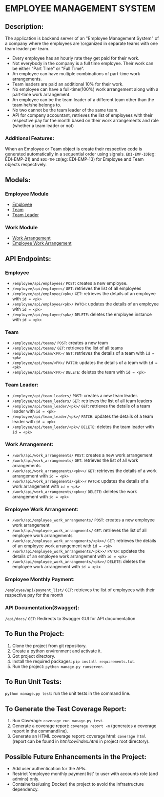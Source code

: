 # EMPLOYEE MANAGEMENT SYSTEM

## Description:

The application is backend server of an "Employee Management System" of a company where the employees are \organized in
separate teams with one team leader per team.

- Every employee has an hourly rate they get paid for their work.
- Not everybody in the company is a full time employee. Their work can be either "Part Time" or "Full Time".
- An employee can have multiple combinations of part-time work arrangements.
- Team leaders are paid an additional 10% for their work.
- No employee can have a full-time(100%) work arrangement along with a part-time work arrangement.
- An employee can be the team leader of a different team other than the team he/she belongs to.
- No two cannot be the team leader of the same team.
- API for company accountant, retrieves the list of employees with their respective
  pay for the month based on their work arrangements and role (whether a team leader or not)

### Additional Features:

When an Employee or Team object is create their respective code is generated automatically in a sequential order using
signals. `EDI-EMP-ID`(eg: EDI-EMP-21) and `EDI-TM-ID`(eg: EDI-EMP-13) for Employee and Team objects respectively.

## Models:

### Employee Module

- [Employee](https://github.com/noulmon/edi_employee_management/blob/master/employee/models.py#L32-L57)
- [Team](https://github.com/noulmon/edi_employee_management/blob/master/employee/models.py#L13-L18)
- [Team Leader](https://github.com/noulmon/edi_employee_management/blob/master/employee/models.py#L87-L92)

### Work Module

- [Work Arrangement](https://github.com/noulmon/edi_employee_management/blob/master/work/models.py#L10-L30)
- [Employee Work Arrangement](https://github.com/noulmon/edi_employee_management/blob/master/work/models.py#L34-L55)

## API Endpoints:



### Employee

- `/employee/api/employees/` `POST`: creates a new employee.
- `/employee/api/employees/` `GET`: retrieves the list of all employees
- `/employee/api/employee/<pk>/` `GET`: retrieves the details of an employee with `id = <pk>`
- `/employee/api/employee/<pk>/` `PATCH`: updates the details of an employee with `id = <pk>`
- `/employee/api/employee/<pk>/` `DELETE`: deletes the employee instance with `id = <pk>`

### Team

- `/employee/api/teams/` `POST`: creates a new team
- `/employee/api/teams/` `GET`: retrieves the list of all teams
- `/employee/api/team/<PK>/` `GET`: retrieves the details of a team with `id = <pk>`
- `/employee/api/team/<PK>/` `PATCH`: updates the details of a team with `id = <pk>`
- `/employee/api/team/<PK>/` `DELETE`: deletes the team with `id = <pk>`

### Team Leader:

- `/employee/api/team_leaders/` `POST`: creates a new team leader.
- `/employee/api/team_leaders/` `GET`: retrieves the list of all team leaders
- `/employee/api/team_leader/<pk>/` `GET`: retrieves the details of a team leader with `id = <pk>`
- `/employee/api/team_leader/<pk>/` `PATCH`: updates the details of a team leader with `id = <pk>`
- `/employee/api/team_leader/<pk>/` `DELETE`: deletes the team leader with `id = <pk>`

### Work Arrangement:

- `/work/api/work_arrangements/` `POST`: creates a new work arrangement
- `/work/api/work_arrangements/` `GET`: retrieves the list of all work arrangements
- `/work/api/work_arrangements/<pk>>/` `GET`: retrieves the details of a work arrangement with `id = <pk>`
- `/work/api/work_arrangements/<pk>>/` `PATCH`: updates the details of a work arrangement with `id = <pk>`
- `/work/api/work_arrangements/<pk>>/` `DELETE`: deletes the work arrangement with `id = <pk>`

### Employee Work Arrangement:

- `/work/api/employee_work_arrangements/` `POST`: creates a new employee work arrangement
- `/work/api/employee_work_arrangements/` `GET`: retrieves the list of all employee work arrangements
- `/work/api/employee_work_arrangements/<pk>>/` `GET`: retrieves the details of an employee work arrangement
  with `id = <pk>`
- `/work/api/employee_work_arrangements/<pk>>/` `PATCH`: updates the details of an employee work arrangement
  with `id = <pk>`
- `/work/api/employee_work_arrangements/<pk>>/` `DELETE`: deletes the employee work arrangement with `id = <pk>`

### Employee Monthly Payment:

`/employee/api/payment_list/` `GET`: retrieves the list of employees with their respective pay for the month

### API Documentation(Swagger):
`/api/docs/` `GET`: Redirects to Swagger GUI for API documentation.


## To Run the Project:

1. Clone the project from git repository.
2. Create a python environment and activate it.
3. Got project directory. 
4. Install the required packages: `pip install requirements.txt`.
5. Run the project: `python manage.py runserver`.

## To Run Unit Tests:
`python manage.py test`: run the unit tests in the command line.

## To Generate the Test Coverage Report:
1. Run Coverage: `coverage run manage.py test`.
2. Generate a coverage report: `coverage report -m` (generates a coverage report in the commandline).
3. Generate an HTML coverage report: coverage html: `coverage html` (report can be found in _htmlcov/index.html_ in project root directory).

## Possible Future Enhancements in the Project:
- Add user authentication for the APIs.
- Restrict 'employee monthly payment list' to user with accounts role (and admins) only.
- Containerize(using Docker) the project to avoid the infrastructure dependency.
